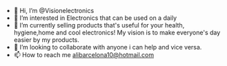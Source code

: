 - 👋 Hi, I’m @Visionelectronics
- 👀 I’m interested in Electronics that can be used on a daily
- 🌱 I’m currently selling products that's useful for your health, hygiene,home and cool electronics! My vision is to make everyone's day easier by my products. 
- 💞️ I’m looking to collaborate with anyone i can help and vice versa.
- 📫 How to reach me alibarcelona10@hotmail.com

<!---
Visionelectronics/Visionelectronics is a ✨ special ✨ repository because its `README.md` (this file) appears on your GitHub profile.
You can click the Preview link to take a look at your changes.
--->
